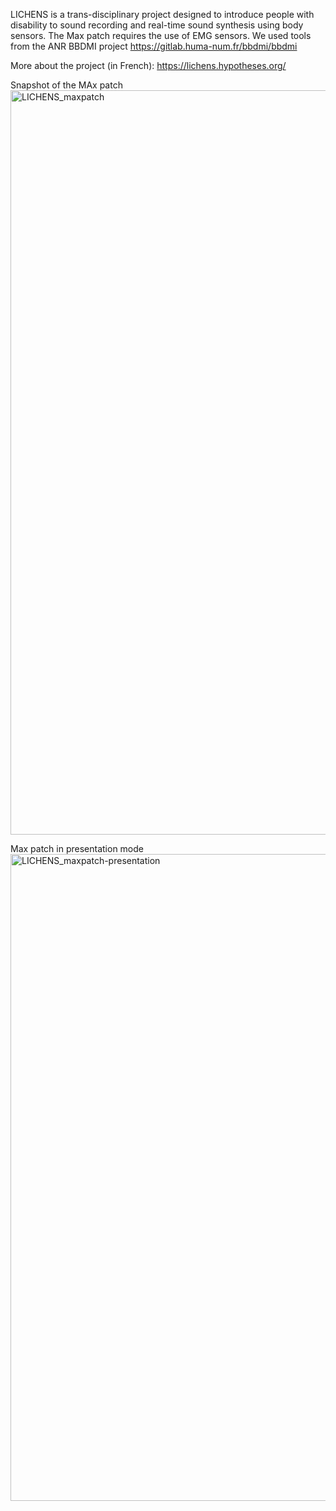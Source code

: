 LICHENS is a trans-disciplinary project designed to introduce people with disability to sound recording and real-time sound synthesis using body sensors.
The Max patch requires the use of EMG sensors.
We used tools from the ANR BBDMI project https://gitlab.huma-num.fr/bbdmi/bbdmi

More about the project (in French): https://lichens.hypotheses.org/

Snapshot of the MAx patch
<img width="1191" alt="LICHENS_maxpatch" src="https://github.com/user-attachments/assets/d8b3d43c-370b-481c-85f2-496ede3a336a">

Max patch in presentation mode
<img width="1035" alt="LICHENS_maxpatch-presentation" src="https://github.com/user-attachments/assets/8b41524c-6376-4791-a144-ea6dbdb5a705">
